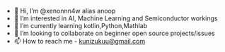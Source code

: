 - 👋 Hi, I’m @xenonnn4w alias anoop
- 👀 I’m interested in AI, Machine Learning  and Semiconductor workings 
- 🌱 I’m currently learning kotlin,Python,Mathlab
- 💞️ I’m looking to collaborate on beginner open source projects/issues
- 📫 How to reach me - kunizukuu@gmail.com

<!---
xenonnn4w/xenonnn4w is a ✨ special ✨ repository because its `README.md` (this file) appears on your GitHub profile.
You can click the Preview link to take a look at your changes.
--->
